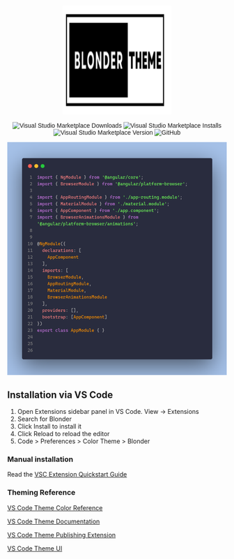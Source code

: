   <p align="center">
  <a href="https://github.com/acquahsamuel/blonder-theme">
    <img src="img/blonder-theme.png" alt="Logo" width="250px" height=250px>
  </a>
  </p>
 <div style="text-align:center"><span style="font-family:sans-serif;">

  ![Visual Studio Marketplace Downloads](https://img.shields.io/visual-studio-marketplace/d/acquahsamuel.blonder)
  ![Visual Studio Marketplace Installs](https://img.shields.io/visual-studio-marketplace/i/acquahsamuel.blonder)
  ![Visual Studio Marketplace Version](https://img.shields.io/visual-studio-marketplace/v/acquahsamuel.blonder)
  ![GitHub](https://img.shields.io/github/license/acquahsamuel/blonder)
  
 </span></div>

<img src="img/vscode-ui.png" alt="blonder-screenshoot">


## Installation via VS Code 

1. Open Extensions sidebar panel in VS Code. View → Extensions
2. Search for Blonder
3. Click Install to install it
4. Click Reload to reload the editor
5. Code > Preferences > Color Theme > Blonder

### Manual installation

Read the [VSC Extension Quickstart Guide](https://github.com/acquahsamuel/blonder-theme/blob/master/vsc-extension-quickstart.md)

### Theming Reference

[VS Code Theme Color Reference](https://code.visualstudio.com/api/references/theme-color)

[VS Code Theme Documentation](https://code.visualstudio.com/api/extension-capabilities/theming)

[VS Code Theme Publishing Extension](https://code.visualstudio.com/api/working-with-extensions/publishing-extension)

[VS Code Theme UI](https://themes.vscode.one/)

